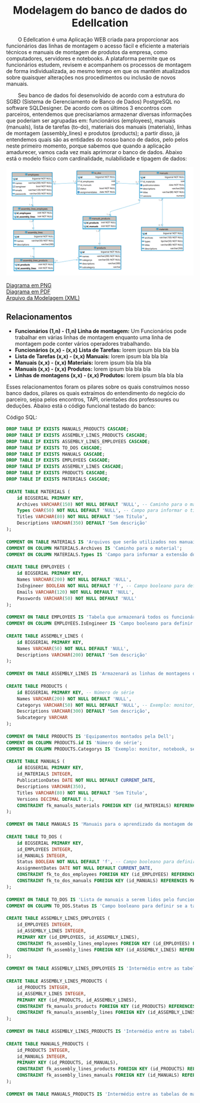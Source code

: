 <h1 align="center">Modelagem do banco de dados do Edellcation</h1>
&nbsp;&nbsp;&nbsp;&nbsp;&nbsp;&nbsp;&nbsp;&nbsp;O Edellcation é uma Aplicação WEB criada para proporcionar aos funcionários das linhas de montagem o acesso fácil e eficiente a materiais técnicos e manuais de montagem de produtos da empresa, como computadores, servidores e notebooks. A plataforma permite que os funcionários estudem, revisem e acompanhem os processos de montagem de forma individualizada, ao mesmo tempo em que os mantêm atualizados sobre quaisquer alterações nos procedimentos ou inclusão de novos manuais.

&nbsp;&nbsp;&nbsp;&nbsp;&nbsp;&nbsp;&nbsp;&nbsp;Seu banco de dados foi desenvolvido de acordo com a estrutura do SGBD (Sistema de Gerenciamento de Banco de Dados) PostgreSQL no software SQLDesigner. De acordo com os últimos 3 encontros com parceiros, entendemos que precisaríamos armazenar diversas informações que poderiam ser agrupadas em: funcionários (employees), manuais (manuals), lista de tarefas (to-do), materiais dos manuais (materials), linhas de montagem (assembly_lines) e produtos (products); a partir disso, já entendemos quais são as entidades do nosso banco de dados, pelo pelos neste primeiro momento, porque sabemos que quando a aplicação amadurecer, vamos cada vez mais aprimorar o banco de dados. Abaixo está o modelo físico com cardinalidade, nulabilidade e tipagem de dados:

<img src="assets/databaseDiagram.png" style="max-width:100%; height:auto;" alt="Diagrama da arquitetura MVC do Edellcation">

[Diagrama em PNG](assets/databaseDiagram.png)</br>
[Diagrama em PDF](assets/databaseDiagram.pdf)</br>
[Arquivo da Modelagem (XML)](assets/database.xml) 

## Relacionamentos
- **Funcionários (1,n) - (1,n) Linha de montagem:** Um Funcionários pode trabalhar em várias linhas de montagem enquanto uma linha de montagem pode conter vários operadores trabalhando.
- **Funcionários (x,x) - (x,x) Lista de Tarefas:** lorem ipsum bla bla bla
- **Lista de Tarefas (x,x) - (x,x) Manuais:** lorem ipsum bla bla bla
- **Manuais (x,x) - (x,x) Materiais:** lorem ipsum bla bla bla
- **Manuais (x,x) - (x,x) Produtos:** lorem ipsum bla bla bla
- **Linhas de montagens (x,x) - (x,x) Produtos:** lorem ipsum bla bla bla

Esses relacionamentos foram os pilares sobre os quais construímos nosso banco dados, pilares os quais extraímos do entendimento do negócio do parceiro, sejoa pelos encontros, TAPI, orientaões dos professoures ou deduções. Abaixo está o código funcional testado do banco:

Código SQL:
```sql
DROP TABLE IF EXISTS MANUALS_PRODUCTS CASCADE;
DROP TABLE IF EXISTS ASSEMBLY_LINES_PRODUCTS CASCADE;
DROP TABLE IF EXISTS ASSEMBLY_LINES_EMPLOYEES CASCADE;
DROP TABLE IF EXISTS TO_DOS CASCADE;
DROP TABLE IF EXISTS MANUALS CASCADE;
DROP TABLE IF EXISTS EMPLOYEES CASCADE;
DROP TABLE IF EXISTS ASSEMBLY_LINES CASCADE;
DROP TABLE IF EXISTS PRODUCTS CASCADE;
DROP TABLE IF EXISTS MATERIALS CASCADE;

CREATE TABLE MATERIALS (
    id BIGSERIAL PRIMARY KEY,
    Archives VARCHAR(150) NOT NULL DEFAULT 'NULL', -- Caminho para o material
    Types CHAR(50) NOT NULL DEFAULT 'NULL', -- Campo para informar o tipe do arquivo do manual (PDF, vídeo, modelo 3D, etc)
    Titles VARCHAR(80) NOT NULL DEFAULT 'Sem Título',
    Descriptions VARCHAR(350) DEFAULT 'Sem descrição'
);

COMMENT ON TABLE MATERIALS IS 'Arquivos que serão utilizados nos manuais';
COMMENT ON COLUMN MATERIALS.Archives IS 'Caminho para o material';
COMMENT ON COLUMN MATERIALS.Types IS 'Campo para informar a extensão do arquivo do manual (PDF, vídeo, modelo 3D, etc)';

CREATE TABLE EMPLOYEES (
    id BIGSERIAL PRIMARY KEY,
    Names VARCHAR(200) NOT NULL DEFAULT 'NULL',
    IsEngineer BOOLEAN NOT NULL DEFAULT 'f', -- Campo booleano para definir se é engenheiro ou não
    Emails VARCHAR(120) NOT NULL DEFAULT 'NULL',
    Passwords VARCHAR(50) NOT NULL DEFAULT 'NULL'
);

COMMENT ON TABLE EMPLOYEES IS 'Tabela que armazenará todos os funcionários da empresa, seja engenheiro ou operador de linha de montagem.';
COMMENT ON COLUMN EMPLOYEES.IsEngineer IS 'Campo booleano para definir se é engenheiro ou não';

CREATE TABLE ASSEMBLY_LINES (
    id BIGSERIAL PRIMARY KEY,
    Names VARCHAR(50) NOT NULL DEFAULT 'NULL',
    Descriptions VARCHAR(200) DEFAULT 'Sem descrição'
);

COMMENT ON TABLE ASSEMBLY_LINES IS 'Armazenará as linhas de montagens das quais os funcionários são pertencentes.';

CREATE TABLE PRODUCTS (
    id BIGSERIAL PRIMARY KEY, -- Número de série
    Names VARCHAR(200) NOT NULL DEFAULT 'NULL',
    Categorys VARCHAR(50) NOT NULL DEFAULT 'NULL', -- Exemplo: monitor, notebook, servidor, etc.
    Descriptions VARCHAR(300) DEFAULT 'Sem descrição',
    Subcategory VARCHAR
);

COMMENT ON TABLE PRODUCTS IS 'Equipamentos montados pela Dell';
COMMENT ON COLUMN PRODUCTS.id IS 'Número de série';
COMMENT ON COLUMN PRODUCTS.Categorys IS 'Exemplo: monitor, notebook, servidor, etc.';

CREATE TABLE MANUALS (
    id BIGSERIAL PRIMARY KEY,
    id_MATERIALS INTEGER,
    PublicationDates DATE NOT NULL DEFAULT CURRENT_DATE,
    Descriptions VARCHAR(350),
    Titles VARCHAR(80) NOT NULL DEFAULT 'Sem Título',
    Versions DECIMAL DEFAULT 0.1,
    CONSTRAINT fk_manuals_materials FOREIGN KEY (id_MATERIALS) REFERENCES MATERIALS(id)
);

COMMENT ON TABLE MANUALS IS 'Manuais para o aprendizado da montagem de produtos';

CREATE TABLE TO_DOS (
    id BIGSERIAL PRIMARY KEY,
    id_EMPLOYEES INTEGER,
    id_MANUALS INTEGER,
    Status BOOLEAN NOT NULL DEFAULT 'f', -- Campo booleano para definir se a tarefa foi concluída ou não
    AssignmentDates DATE NOT NULL DEFAULT CURRENT_DATE,
    CONSTRAINT fk_to_dos_employees FOREIGN KEY (id_EMPLOYEES) REFERENCES EMPLOYEES(id),
    CONSTRAINT fk_to_dos_manuals FOREIGN KEY (id_MANUALS) REFERENCES MANUALS(id)
);

COMMENT ON TABLE TO_DOS IS 'Lista de manuais a serem lidos pelo funcionário';
COMMENT ON COLUMN TO_DOS.Status IS 'Campo booleano para definir se a tarefa foi concluída ou não';

CREATE TABLE ASSEMBLY_LINES_EMPLOYEES (
    id_EMPLOYEES INTEGER,
    id_ASSEMBLY_LINES INTEGER,
    PRIMARY KEY (id_EMPLOYEES, id_ASSEMBLY_LINES),
    CONSTRAINT fk_assembly_lines_employees FOREIGN KEY (id_EMPLOYEES) REFERENCES EMPLOYEES(id),
    CONSTRAINT fk_assembly_lines FOREIGN KEY (id_ASSEMBLY_LINES) REFERENCES ASSEMBLY_LINES(id)
);

COMMENT ON TABLE ASSEMBLY_LINES_EMPLOYEES IS 'Intermédio entre as tabelas de linha de montagem e a tabela de funcionários por conta da relação n para n';

CREATE TABLE ASSEMBLY_LINES_PRODUCTS (
    id_PRODUCTS INTEGER,
    id_ASSEMBLY_LINES INTEGER,
    PRIMARY KEY (id_PRODUCTS, id_ASSEMBLY_LINES),
    CONSTRAINT fk_manuals_products FOREIGN KEY (id_PRODUCTS) REFERENCES PRODUCTS(id),
    CONSTRAINT fk_manuals_assembly_lines FOREIGN KEY (id_ASSEMBLY_LINES) REFERENCES ASSEMBLY_LINES(id)
);

COMMENT ON TABLE ASSEMBLY_LINES_PRODUCTS IS 'Intermédio entre as tabelas de linhas de montagem e a tabela de produtos por conta da relação n para n';

CREATE TABLE MANUALS_PRODUCTS (
    id_PRODUCTS INTEGER,
    id_MANUALS INTEGER,
    PRIMARY KEY (id_PRODUCTS, id_MANUALS),
    CONSTRAINT fk_assembly_lines_products FOREIGN KEY (id_PRODUCTS) REFERENCES PRODUCTS(id),
    CONSTRAINT fk_assembly_lines_manuals FOREIGN KEY (id_MANUALS) REFERENCES MANUALS(id)
);

COMMENT ON TABLE MANUALS_PRODUCTS IS 'Intermédio entre as tabelas de manuais e a tabela de produtos por conta da relação n para n';
```